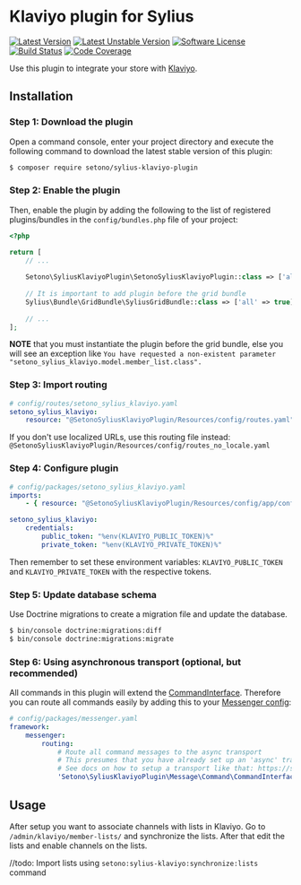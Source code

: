 # Klaviyo plugin for Sylius

[![Latest Version][ico-version]][link-packagist]
[![Latest Unstable Version][ico-unstable-version]][link-packagist]
[![Software License][ico-license]](LICENSE)
[![Build Status][ico-github-actions]][link-github-actions]
[![Code Coverage][ico-code-coverage]][link-code-coverage]

Use this plugin to integrate your store with [Klaviyo](https://www.klaviyo.com).

## Installation

### Step 1: Download the plugin

Open a command console, enter your project directory and execute the following command to download the latest stable version of this plugin:

```bash
$ composer require setono/sylius-klaviyo-plugin
```

### Step 2: Enable the plugin

Then, enable the plugin by adding the following to the list of registered plugins/bundles
in the `config/bundles.php` file of your project:

```php
<?php

return [
    // ...
    
    Setono\SyliusKlaviyoPlugin\SetonoSyliusKlaviyoPlugin::class => ['all' => true],
    
    // It is important to add plugin before the grid bundle
    Sylius\Bundle\GridBundle\SyliusGridBundle::class => ['all' => true],
        
    // ...
];
```

**NOTE** that you must instantiate the plugin before the grid bundle, else you will see an exception like
`You have requested a non-existent parameter "setono_sylius_klaviyo.model.member_list.class".`

### Step 3: Import routing

```yaml
# config/routes/setono_sylius_klaviyo.yaml
setono_sylius_klaviyo:
    resource: "@SetonoSyliusKlaviyoPlugin/Resources/config/routes.yaml"
```

If you don't use localized URLs, use this routing file instead: `@SetonoSyliusKlaviyoPlugin/Resources/config/routes_no_locale.yaml`

### Step 4: Configure plugin

```yaml
# config/packages/setono_sylius_klaviyo.yaml
imports:
    - { resource: "@SetonoSyliusKlaviyoPlugin/Resources/config/app/config.yaml" }

setono_sylius_klaviyo:
    credentials:
        public_token: "%env(KLAVIYO_PUBLIC_TOKEN)%"
        private_token: "%env(KLAVIYO_PRIVATE_TOKEN)%"
```

Then remember to set these environment variables: `KLAVIYO_PUBLIC_TOKEN` and `KLAVIYO_PRIVATE_TOKEN` with the respective tokens.

### Step 5: Update database schema

Use Doctrine migrations to create a migration file and update the database.

```bash
$ bin/console doctrine:migrations:diff
$ bin/console doctrine:migrations:migrate
```

### Step 6: Using asynchronous transport (optional, but recommended)

All commands in this plugin will extend the [CommandInterface](src/Message/Command/CommandInterface.php).
Therefore you can route all commands easily by adding this to your [Messenger config](https://symfony.com/doc/current/messenger.html#routing-messages-to-a-transport):

```yaml
# config/packages/messenger.yaml
framework:
    messenger:
        routing:
            # Route all command messages to the async transport
            # This presumes that you have already set up an 'async' transport
            # See docs on how to setup a transport like that: https://symfony.com/doc/current/messenger.html#transports-async-queued-messages
            'Setono\SyliusKlaviyoPlugin\Message\Command\CommandInterface': async
```

## Usage
After setup you want to associate channels with lists in Klaviyo. Go to `/admin/klaviyo/member-lists/`
and synchronize the lists. After that edit the lists and enable channels on the lists.

//todo:
Import lists using `setono:sylius-klaviyo:synchronize:lists` command


[ico-version]: https://poser.pugx.org/setono/sylius-klaviyo-plugin/v/stable
[ico-unstable-version]: https://poser.pugx.org/setono/sylius-klaviyo-plugin/v/unstable
[ico-license]: https://poser.pugx.org/setono/sylius-klaviyo-plugin/license
[ico-github-actions]: https://github.com/Setono/SyliusKlaviyoPlugin/workflows/build/badge.svg
[ico-code-coverage]: https://codecov.io/gh/Setono/SyliusKlaviyoPlugin/branch/master/graph/badge.svg

[link-packagist]: https://packagist.org/packages/setono/sylius-klaviyo-plugin
[link-github-actions]: https://github.com/Setono/SyliusKlaviyoPlugin/actions
[link-code-coverage]: https://codecov.io/gh/Setono/SyliusKlaviyoPlugin
